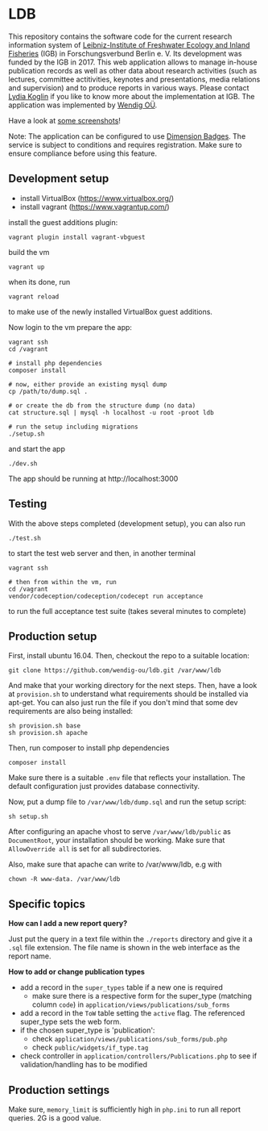 # LDB

This repository contains the software code for the current research information
system of [Leibniz-Institute of Freshwater Ecology and Inland
Fisheries](http://www.igb-berlin.de/) (IGB) in Forschungsverbund Berlin e. V.
Its development was funded by the IGB in 2017. This web application allows to
manage in-house publication records as well as other data about research
activities (such as lectures, committee actitivities, keynotes and
presentations, media relations and supervision) and to produce reports in
various ways. Please contact [Lydia  Koglin](mailto:koglin@igb-berlin.de) if you
like to know more about the implementation at IGB. The application was
implemented by [Wendig OÜ](https://wendig.io).

Have a look at [some screenshots](https://github.com/wendig-ou/ldb/wiki)!

Note: The application can be configured to use [Dimension Badges](
https://www.dimensions.ai/). The service is subject to conditions and requires
registration. Make sure to ensure compliance before using this feature.

## Development setup

* install VirtualBox (https://www.virtualbox.org/)
* install vagrant (https://www.vagrantup.com/)

install the guest additions plugin:

    vagrant plugin install vagrant-vbguest

build the vm

    vagrant up

when its done, run

    vagrant reload

to make use of the newly installed VirtualBox guest additions.

Now login to the vm prepare the app:

    vagrant ssh
    cd /vagrant

    # install php dependencies
    composer install

    # now, either provide an existing mysql dump
    cp /path/to/dump.sql .

    # or create the db from the structure dump (no data)
    cat structure.sql | mysql -h localhost -u root -proot ldb

    # run the setup including migrations
    ./setup.sh
    
and start the app

    ./dev.sh

The app should be running at http://localhost:3000

## Testing

With the above steps completed (development setup), you can also run

    ./test.sh

to start the test web server and then, in another terminal

    vagrant ssh

    # then from within the vm, run
    cd /vagrant
    vendor/codeception/codeception/codecept run acceptance 

to run the full acceptance test suite (takes several minutes to complete)

## Production setup

First, install ubuntu 16.04. Then, checkout the repo to a suitable location:

    git clone https://github.com/wendig-ou/ldb.git /var/www/ldb

And make that your working directory for the next steps. Then, have a look at
`provision.sh` to understand what requirements should be installed via apt-get.
You can also just run the file if you don't mind that some dev requirements are
also being installed:

    sh provision.sh base
    sh provision.sh apache

Then, run composer to install php dependencies

    composer install

Make sure there is a suitable `.env` file that reflects your installation. The
default configuration just provides database connectivity.

Now, put a dump file to `/var/www/ldb/dump.sql` and run the setup script:

    sh setup.sh

After configuring an apache vhost to serve `/var/www/ldb/public` as
`DocumentRoot`, your installation should be working. Make sure that
`AllowOverride all` is set for all subdirectories.

Also, make sure that apache can write to /var/www/ldb, e.g with

    chown -R www-data. /var/www/ldb

## Specific topics

**How can I add a new report query?**

Just put the query in a text file within the `./reports` directory and give it a
`.sql` file extension. The file name is shown in the web interface as the report
name.

**How to add or change publication types**

* add a record in the `super_types` table if a new one is required
  * make sure there is a respective form for the super_type (matching column
    `code`) in `application/views/publications/sub_forms`
* add a record in the `ToW` table setting the `active` flag. The referenced
  super_type sets the web form.
* if the chosen super_type is 'publication':
  * check `application/views/publications/sub_forms/pub.php`
  * check `public/widgets/if_type.tag`
* check controller in `application/controllers/Publications.php` to see if
  validation/handling has to be modified

## Production settings

Make sure, `memory_limit` is sufficiently high in `php.ini` to run all report
queries. 2G is a good value.
